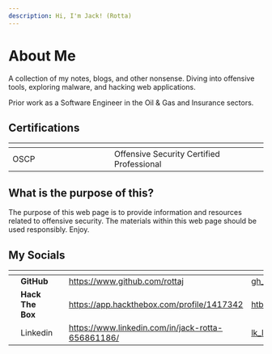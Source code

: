 ```yaml
---
description: Hi, I'm Jack! (Rotta)
---
```


# About Me

A collection of my notes, blogs, and other nonsense. Diving into offensive tools, exploring malware, and hacking web applications.

Prior work as a Software Engineer in the Oil & Gas and Insurance sectors.

## Certifications

<table><thead><tr><th width="185"></th><th></th><th data-hidden></th></tr></thead><tbody><tr><td>OSCP</td><td>Offensive Security Certified Professional</td><td></td></tr></tbody></table>

## What is the purpose of this?

The purpose of this web page is to provide information and resources related to offensive security. The materials within this web page should be used responsibly. Enjoy.

## My Socials

<table data-view="cards"><thead><tr><th></th><th></th><th></th><th data-hidden data-card-target data-type="content-ref"></th><th data-hidden data-card-cover data-type="files"></th></tr></thead><tbody><tr><td></td><td><strong>GitHub</strong></td><td></td><td><a href="https://www.github.com/rottaj">https://www.github.com/rottaj</a></td><td><a href=".gitbook/assets/gh_logo.png">gh_logo.png</a></td></tr><tr><td></td><td><strong>Hack The Box</strong></td><td></td><td><a href="https://app.hackthebox.com/profile/1417342">https://app.hackthebox.com/profile/1417342</a></td><td><a href=".gitbook/assets/htb_logo.webp">htb_logo.webp</a></td></tr><tr><td></td><td>Linkedin</td><td></td><td><a href="https://www.linkedin.com/in/jack-rotta-656861186/">https://www.linkedin.com/in/jack-rotta-656861186/</a></td><td><a href=".gitbook/assets/lk_logo.png">lk_logo.png</a></td></tr></tbody></table>
